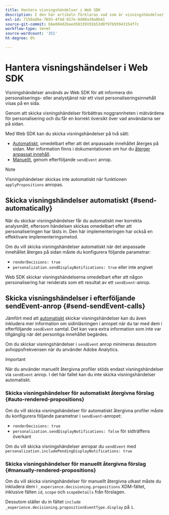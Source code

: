 ```yaml
---
title: Hantera visningshändelser i Web SDK
description: I den här artikeln förklaras vad som är visningshändelser och hur du kan använda dem i Web SDK.
exl-id: 7150ad6e-7693-4f4d-917e-8d08a39a0b41
source-git-commit: b6e084d2beed58339191b53d0f97b93943154f7c
workflow-type: tm+mt
source-wordcount: '351'
ht-degree: 0%

---
```


# Hantera visningshändelser i Web SDK

Visningshändelser används av Web SDK för att informera din personaliserings- eller analystjänst när ett visst personaliseringsinnehåll visas på en sida.

Genom att skicka visningshändelser förbättras noggrannheten i mätvärdena för personalisering och du får en korrekt översikt över vad användarna ser på sidan.

Med Web SDK kan du skicka visningshändelser på två sätt:

* [Automatiskt](#send-automatically), omedelbart efter att det anpassade innehållet återges på sidan. Mer information finns i dokumentationen om hur du [återger anpassat innehåll](rendering-personalization-content.md).
* [Manuellt](#send-sendEvent-calls), genom efterföljande `sendEvent` anrop.

>[!NOTE]
>
>Visningshändelser skickas inte automatiskt när funktionen `applyPropositions` anropas.

## Skicka visningshändelser automatiskt {#send-automatically}

När du skickar visningshändelser får du automatiskt mer korrekta analysmått, eftersom händelsen skickas omedelbart efter att personaliseringen har lästs in. Den här implementeringen har också en effektivare implementeringsmetod.

Om du vill skicka visningshändelser automatiskt när det anpassade innehållet återges på sidan måste du konfigurera följande parametrar:

* `renderDecisions: true`
* `personalization.sendDisplayNotifications: true` eller inte angivet

Web SDK skickar visningshändelserna omedelbart efter att någon personalisering har renderats som ett resultat av ett `sendEvent`-anrop.

## Skicka visningshändelser i efterföljande sendEvent-anrop {#send-sendEvent-calls}

Jämfört med att [automatiskt](#send-automatically) skickar visningshändelser kan du även inkludera mer information om sidinläsningen i anropet när du tar med dem i efterföljande `sendEvent` samtal. Det kan vara extra information som inte var tillgänglig när det personliga innehållet begärdes.

Om du skickar visningshändelser i `sendEvent` anrop minimeras dessutom avhoppsfrekvensen när du använder Adobe Analytics.

>[!IMPORTANT]
>
>När du använder manuellt återgivna profiler stöds endast visningshändelser via `sendEvent` anrop. I det här fallet kan du inte skicka visningshändelser automatiskt.

### Skicka visningshändelser för automatiskt återgivna förslag {#auto-rendered-propositions}

Om du vill skicka visningshändelser för automatiskt återgivna profiler måste du konfigurera följande parametrar i `sendEvent`-anropet:

* `renderDecisions: true`
* `personalization.sendDisplayNotifications: false` för sidträffens överkant

Om du vill skicka visningshändelser anropar du `sendEvent` med `personalization.includePendingDisplayNotifications: true`

### Skicka visningshändelser för manuellt återgivna förslag {#manually-rendered-propositions}

Om du vill skicka visningshändelser för manuellt återgivna utkast måste du inkludera dem i `_experience.decisioning.propositions` XDM-fältet, inklusive fälten `id`, `scope` och `scopeDetails` från förslagen.

Dessutom ställer du in fältet `include _experience.decisioning.propositionEventType.display` på `1`.
